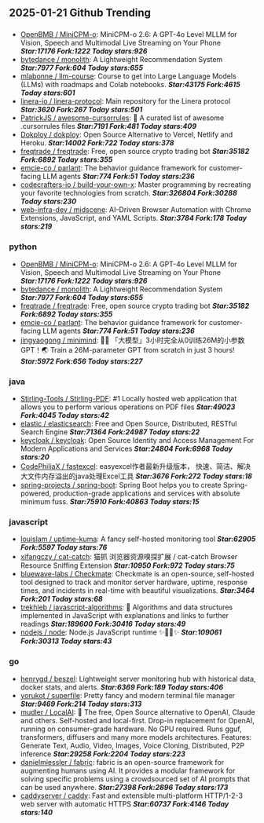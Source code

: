 ## 2025-01-21 Github Trending

### 
* [OpenBMB / MiniCPM-o](https://github.com/OpenBMB/MiniCPM-o): MiniCPM-o 2.6: A GPT-4o Level MLLM for Vision, Speech and Multimodal Live Streaming on Your Phone ***Star:17176 Fork:1222 Today stars:926***
* [bytedance / monolith](https://github.com/bytedance/monolith): A Lightweight Recommendation System ***Star:7977 Fork:604 Today stars:655***
* [mlabonne / llm-course](https://github.com/mlabonne/llm-course): Course to get into Large Language Models (LLMs) with roadmaps and Colab notebooks. ***Star:43175 Fork:4615 Today stars:601***
* [linera-io / linera-protocol](https://github.com/linera-io/linera-protocol): Main repository for the Linera protocol ***Star:3620 Fork:267 Today stars:501***
* [PatrickJS / awesome-cursorrules](https://github.com/PatrickJS/awesome-cursorrules): 📄 A curated list of awesome .cursorrules files ***Star:7191 Fork:481 Today stars:409***
* [Dokploy / dokploy](https://github.com/Dokploy/dokploy): Open Source Alternative to Vercel, Netlify and Heroku. ***Star:14002 Fork:722 Today stars:378***
* [freqtrade / freqtrade](https://github.com/freqtrade/freqtrade): Free, open source crypto trading bot ***Star:35182 Fork:6892 Today stars:355***
* [emcie-co / parlant](https://github.com/emcie-co/parlant): The behavior guidance framework for customer-facing LLM agents ***Star:774 Fork:51 Today stars:236***
* [codecrafters-io / build-your-own-x](https://github.com/codecrafters-io/build-your-own-x): Master programming by recreating your favorite technologies from scratch. ***Star:326804 Fork:30288 Today stars:230***
* [web-infra-dev / midscene](https://github.com/web-infra-dev/midscene): AI-Driven Browser Automation with Chrome Extensions, JavaScript, and YAML Scripts. ***Star:3784 Fork:178 Today stars:219***

### python
* [OpenBMB / MiniCPM-o](https://github.com/OpenBMB/MiniCPM-o): MiniCPM-o 2.6: A GPT-4o Level MLLM for Vision, Speech and Multimodal Live Streaming on Your Phone ***Star:17176 Fork:1222 Today stars:926***
* [bytedance / monolith](https://github.com/bytedance/monolith): A Lightweight Recommendation System ***Star:7977 Fork:604 Today stars:655***
* [freqtrade / freqtrade](https://github.com/freqtrade/freqtrade): Free, open source crypto trading bot ***Star:35182 Fork:6892 Today stars:355***
* [emcie-co / parlant](https://github.com/emcie-co/parlant): The behavior guidance framework for customer-facing LLM agents ***Star:774 Fork:51 Today stars:236***
* [jingyaogong / minimind](https://github.com/jingyaogong/minimind): 🚀🚀 「大模型」3小时完全从0训练26M的小参数GPT！🌏 Train a 26M-parameter GPT from scratch in just 3 hours! ***Star:5972 Fork:656 Today stars:227***

### java
* [Stirling-Tools / Stirling-PDF](https://github.com/Stirling-Tools/Stirling-PDF): #1 Locally hosted web application that allows you to perform various operations on PDF files ***Star:49023 Fork:4045 Today stars:42***
* [elastic / elasticsearch](https://github.com/elastic/elasticsearch): Free and Open Source, Distributed, RESTful Search Engine ***Star:71364 Fork:24987 Today stars:22***
* [keycloak / keycloak](https://github.com/keycloak/keycloak): Open Source Identity and Access Management For Modern Applications and Services ***Star:24804 Fork:6968 Today stars:20***
* [CodePhiliaX / fastexcel](https://github.com/CodePhiliaX/fastexcel): easyexcel作者最新升级版本， 快速、简洁、解决大文件内存溢出的java处理Excel工具 ***Star:3676 Fork:272 Today stars:18***
* [spring-projects / spring-boot](https://github.com/spring-projects/spring-boot): Spring Boot helps you to create Spring-powered, production-grade applications and services with absolute minimum fuss. ***Star:75910 Fork:40863 Today stars:15***

### javascript
* [louislam / uptime-kuma](https://github.com/louislam/uptime-kuma): A fancy self-hosted monitoring tool ***Star:62905 Fork:5597 Today stars:76***
* [xifangczy / cat-catch](https://github.com/xifangczy/cat-catch): 猫抓 浏览器资源嗅探扩展 / cat-catch Browser Resource Sniffing Extension ***Star:10950 Fork:972 Today stars:75***
* [bluewave-labs / Checkmate](https://github.com/bluewave-labs/Checkmate): Checkmate is an open-source, self-hosted tool designed to track and monitor server hardware, uptime, response times, and incidents in real-time with beautiful visualizations. ***Star:3464 Fork:201 Today stars:68***
* [trekhleb / javascript-algorithms](https://github.com/trekhleb/javascript-algorithms): 📝 Algorithms and data structures implemented in JavaScript with explanations and links to further readings ***Star:189600 Fork:30416 Today stars:49***
* [nodejs / node](https://github.com/nodejs/node): Node.js JavaScript runtime ✨🐢🚀✨ ***Star:109061 Fork:30313 Today stars:43***

### go
* [henrygd / beszel](https://github.com/henrygd/beszel): Lightweight server monitoring hub with historical data, docker stats, and alerts. ***Star:6369 Fork:189 Today stars:406***
* [yorukot / superfile](https://github.com/yorukot/superfile): Pretty fancy and modern terminal file manager ***Star:9469 Fork:214 Today stars:313***
* [mudler / LocalAI](https://github.com/mudler/LocalAI): 🤖 The free, Open Source alternative to OpenAI, Claude and others. Self-hosted and local-first. Drop-in replacement for OpenAI, running on consumer-grade hardware. No GPU required. Runs gguf, transformers, diffusers and many more models architectures. Features: Generate Text, Audio, Video, Images, Voice Cloning, Distributed, P2P inference ***Star:29258 Fork:2204 Today stars:223***
* [danielmiessler / fabric](https://github.com/danielmiessler/fabric): fabric is an open-source framework for augmenting humans using AI. It provides a modular framework for solving specific problems using a crowdsourced set of AI prompts that can be used anywhere. ***Star:27398 Fork:2896 Today stars:173***
* [caddyserver / caddy](https://github.com/caddyserver/caddy): Fast and extensible multi-platform HTTP/1-2-3 web server with automatic HTTPS ***Star:60737 Fork:4146 Today stars:140***
